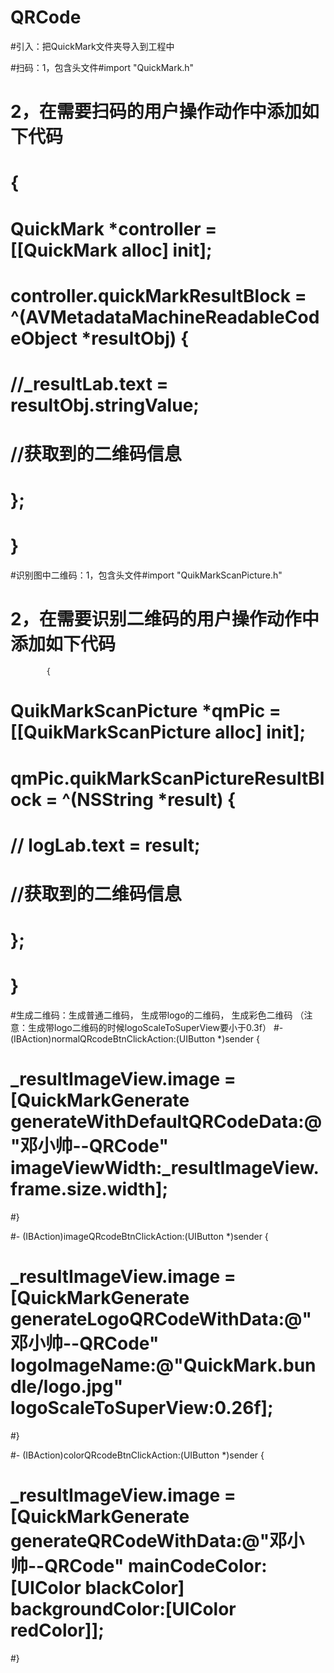 # QRCode
#引入：把QuickMark文件夹导入到工程中


#扫码：1，包含头文件#import "QuickMark.h"
#     2，在需要扫码的用户操作动作中添加如下代码
#    {
#     QuickMark *controller = [[QuickMark alloc] init];
#     controller.quickMarkResultBlock = ^(AVMetadataMachineReadableCodeObject *resultObj) {
#           //_resultLab.text = resultObj.stringValue;
#           //获取到的二维码信息
#     };
#   }


#识别图中二维码：1，包含头文件#import "QuikMarkScanPicture.h"
#             2，在需要识别二维码的用户操作动作中添加如下代码
            {
#            QuikMarkScanPicture *qmPic = [[QuikMarkScanPicture alloc] init];
#            qmPic.quikMarkScanPictureResultBlock = ^(NSString *result) {
#                  // logLab.text = result;
#                  //获取到的二维码信息
#             };
#           }


#生成二维码：生成普通二维码， 生成带logo的二维码， 生成彩色二维码 （注意：生成带logo二维码的时候logoScaleToSuperView要小于0.3f）
#- (IBAction)normalQRcodeBtnClickAction:(UIButton *)sender {
#    _resultImageView.image = [QuickMarkGenerate generateWithDefaultQRCodeData:@"邓小帅--QRCode" imageViewWidth:_resultImageView.frame.size.width];
#}

#- (IBAction)imageQRcodeBtnClickAction:(UIButton *)sender {
#    _resultImageView.image = [QuickMarkGenerate generateLogoQRCodeWithData:@"邓小帅--QRCode" logoImageName:@"QuickMark.bundle/logo.jpg" logoScaleToSuperView:0.26f];
#}

#- (IBAction)colorQRcodeBtnClickAction:(UIButton *)sender {
#    _resultImageView.image = [QuickMarkGenerate generateQRCodeWithData:@"邓小帅--QRCode" mainCodeColor:[UIColor blackColor] backgroundColor:[UIColor redColor]];
#}

